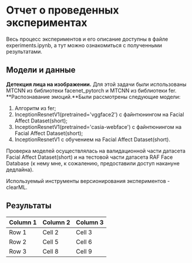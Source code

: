 # Отчет о проведенных экспериментах
Весь процесс экспериментов и его описание доступны в файле experiments.ipynb, а тут можно ознакомиться с полученными результатами.
## Модели и данные
**Детекция лица на изображении.** Для этой задачи были использованы MTCNN из библиотеки facenet_pytorch и MTCNN из библиотеки fer.
**Распознавание эмоций.**Были рассмотрены следующие модели:
1.   Алгоритм из fer;
2.   InceptionResnetV1(pretrained='vggface2') с файнтюнингом на Facial Affect Dataset(short);
3. InceptionResnetV1(pretrained='casia-webface') с файнтюнингом на Facial Affect Dataset(short);
4. InceptionResnetV1 с обучением на Facial Affect Dataset(short).

Проверка моделей осуществлялась на валидационной части датасета Facial Affect Dataset(short) и на тестовой части датасета RAF Face Database (к нему мне, к сожалению, предоставили доступ накануне дедлайна).

Используемый инструменты версионирования экспериментов - clearML.

## Результаты
| Column 1 | Column 2 | Column 3 |
|----------|----------|----------|
| Row 1    | Cell 2   | Cell 3   |
| Row 2    | Cell 5   | Cell 6   |
| Row 3    | Cell 8   | Cell 9   |
